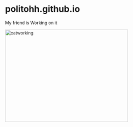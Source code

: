 # politohh.github.io
My friend is Working on it 

<img src="https://media.tenor.com/-Fbyl7vqHiYAAAAi/goma-cat.gif" alt="catworking" width="400" height="300"/>
